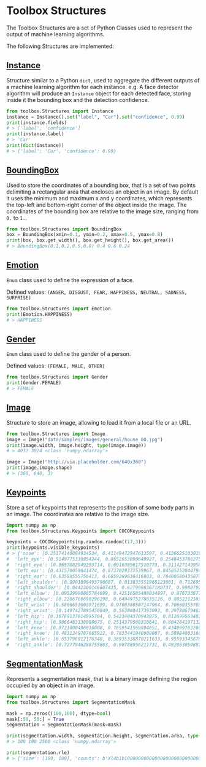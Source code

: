 # Toolbox Structures

The Toolbox Structures are a set of Python Classes used to represent the output of machine learning algorithms.

The following Structures are implemented:

## [Instance](https://communicity-docs.readthedocs.io/en/latest/docs/toolbox/Structures.html#module-Structures.Instance)

Structure similar to a Python ``dict``, used to aggregate the different outputs of a machine learning algorithm for each instance.
e.g. A face detector algorithm will produce an ``Instance`` object for each detected face, storing inside it the bounding box and the detection confidence.

```Python
from toolbox.Structures import Instance
instance = Instance().set("label", "Car").set("confidence", 0.99)
print(instance.fields)
# > ['label', 'confidence']
print(instance.label)
# > 'Car'
print(dict(instance))
# > {'label': 'Car', 'confidence': 0.99}
```

## [BoundingBox](https://communicity-docs.readthedocs.io/en/latest/docs/toolbox/Structures.html#module-Structures.BoundingBox)

Used to store the coordinates of a bounding box, that is a set of two points delimiting a rectangular area that encloses an object in an image. By default it uses the minimum and maximum x and y coordinates, which represents the top-left and bottom-right corner of the object inside the image. The coordinates of the bounding box are relative to the image size, ranging from ``0.`` to ``1.``.

```Python
from toolbox.Structures import BoundingBox
box = BoundingBox(xmin=0.1, ymin=0.2, xmax=0.5, ymax=0.8)
print(box, box.get_width(), box.get_height(), box.get_area())
# > BoundingBox(0.1,0.2,0.5,0.8) 0.4 0.6 0.24
```

## [Emotion](https://communicity-docs.readthedocs.io/en/latest/docs/toolbox/Structures.html#module-Structures.Emotion)

``Enum`` class used to define the expression of a face.

Defined values: ``(ANGER, DISGUST, FEAR, HAPPINESS, NEUTRAL, SADNESS, SURPRISE)``

```Python
from toolbox.Structures import Emotion
print(Emotion.HAPPINESS)
# > HAPPINESS
```

## [Gender](https://communicity-docs.readthedocs.io/en/latest/docs/toolbox/Structures.html#module-Structures.Gender)

``Enum`` class used to define the gender of a person.

Defined values: ``(FEMALE, MALE, OTHER)``

```Python
from toolbox.Structures import Gender
print(Gender.FEMALE)
# > FEMALE
```

## [Image](https://communicity-docs.readthedocs.io/en/latest/docs/toolbox/Structures.html#module-Structures.Image)

Structure to store an image, allowing to load it from a local file or an URL.

```Python
from toolbox.Structures import Image
image = Image("data/samples/images/general/house_00.jpg")
print(image.width, image.height, type(image.image))
# > 4032 3024 <class 'numpy.ndarray'>

image = Image("http://via.placeholder.com/640x360")
print(image.image.shape)
# > (360, 640, 3)
```

## [Keypoints](https://communicity-docs.readthedocs.io/en/latest/docs/toolbox/Structures.html#module-Structures.Keypoints)

Store a set of keypoints that represents the position of some body parts in an image. The coordinates are relative to the image size.

```Python
import numpy as np
from toolbox.Structures.Keypoints import COCOKeypoints

keypoints = COCOKeypoints(np.random.random((17,3)))
print(keypoints.visible_keypoints)
# > {'nose': [0.25174146084934534, 0.41149472947613597, 0.4136625103019802],
#  'left_eye': [0.5149775330854244, 0.8652653090649927, 0.2548453786275874],
#  'right_eye': [0.9657882949253714, 0.6916385617510773, 0.3114271499589921],
#  'left_ear': [0.431570059641474, 0.6737029372539967, 0.8450525204479465],
#  'right_ear': [0.63588555756413, 0.6859269636416803, 0.7640058043587045],
#  'left_shoulder': [0.9901896493790687, 0.013833551968123081, 0.7126951678248445],
#  'right_shoulder': [0.8442300146807435, 0.6279988367180737, 0.9988792028321307],
#  'left_elbow': [0.09529990865784699, 0.42516585488034897, 0.8767336772714116],
#  'right_elbow': [0.2206766690296298, 0.6494975278635126, 0.8052212593200703],
#  'left_wrist': [0.5866653003971699, 0.9700380507147964, 0.7066035570368658],
#  'right_wrist': [0.1497427895450849, 0.563088417393093, 0.29788679462560685],
#  'left_hip': [0.36789137614995704, 0.5423404370943875, 0.812699563487156],
#  'right_hip': [0.9066483138008675, 0.2514379588310641, 0.6042841971323476],
#  'left_knee': [0.9721808496816008, 0.7659541569894651, 0.4340997622861066],
#  'right_knee': [0.4831249787665922, 0.7833441940908007, 0.5898400316687347],
#  'left_ankle': [0.653796012176348, 0.38935338870211633, 0.9559334567680202],
#  'right_ankle': [0.7277946288755803, 0.90788956211731, 0.4920530598870443]}
```

## [SegmentationMask](https://communicity-docs.readthedocs.io/en/latest/docs/toolbox/Structures.html#module-Structures.SegmentationMask)

Represents a segmentation mask, that is a binary image defining the region occupied by an object in an image.

```Python
import numpy as np
from toolbox.Structures import SegmentationMask

mask = np.zeros((100,100), dtype=bool)
mask[:50, 50:] = True
segmentation = SegmentationMask(mask=mask)

print(segmentation.width, segmentation.height, segmentation.area, type(segmentation.mask))
# > 100 100 2500 <class 'numpy.ndarray'>

print(segmentation.rle)
# > {'size': [100, 100], 'counts': b'Xl4b1b100000000000000000000000000000000000000000000000000000000000000000000000000000000000000000000000000'}
```
